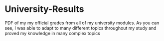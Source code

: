 # University-Results
PDF of my my official grades from all of my university modules. 
As you can see, I was able to adapt to many different topics throughout my study and proved my knowledge in many complex topics 
